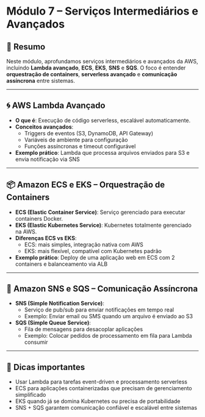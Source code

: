 # Módulo 7 – Serviços Intermediários e Avançados

## 📌 Resumo
Neste módulo, aprofundamos serviços intermediários e avançados da AWS, incluindo **Lambda avançado**, **ECS**, **EKS**, **SNS** e **SQS**. O foco é entender **orquestração de containers**, **serverless avançado** e **comunicação assíncrona** entre sistemas.

---

## 🌀 AWS Lambda Avançado

- **O que é**: Execução de código serverless, escalável automaticamente.  
- **Conceitos avançados**:
  - Triggers de eventos (S3, DynamoDB, API Gateway)  
  - Variáveis de ambiente para configuração  
  - Funções assíncronas e timeout configurável  
- **Exemplo prático**: Lambda que processa arquivos enviados para S3 e envia notificação via SNS

---

## 📦 Amazon ECS e EKS – Orquestração de Containers

- **ECS (Elastic Container Service)**: Serviço gerenciado para executar containers Docker.  
- **EKS (Elastic Kubernetes Service)**: Kubernetes totalmente gerenciado na AWS.  
- **Diferenças ECS vs EKS**:
  - ECS: mais simples, integração nativa com AWS  
  - EKS: mais flexível, compatível com Kubernetes padrão  
- **Exemplo prático**: Deploy de uma aplicação web em ECS com 2 containers e balanceamento via ALB

---

## 🔔 Amazon SNS e SQS – Comunicação Assíncrona

- **SNS (Simple Notification Service)**:
  - Serviço de pub/sub para enviar notificações em tempo real  
  - Exemplo: Enviar email ou SMS quando um arquivo é enviado ao S3
- **SQS (Simple Queue Service)**:
  - Fila de mensagens para desacoplar aplicações  
  - Exemplo: Colocar pedidos de processamento em fila para Lambda consumir

---

## 🎯 Dicas importantes

- Usar Lambda para tarefas event-driven e processamento serverless  
- ECS para aplicações containerizadas que precisam de gerenciamento simplificado  
- EKS quando já se domina Kubernetes ou precisa de portabilidade  
- SNS + SQS garantem comunicação confiável e escalável entre sistemas
